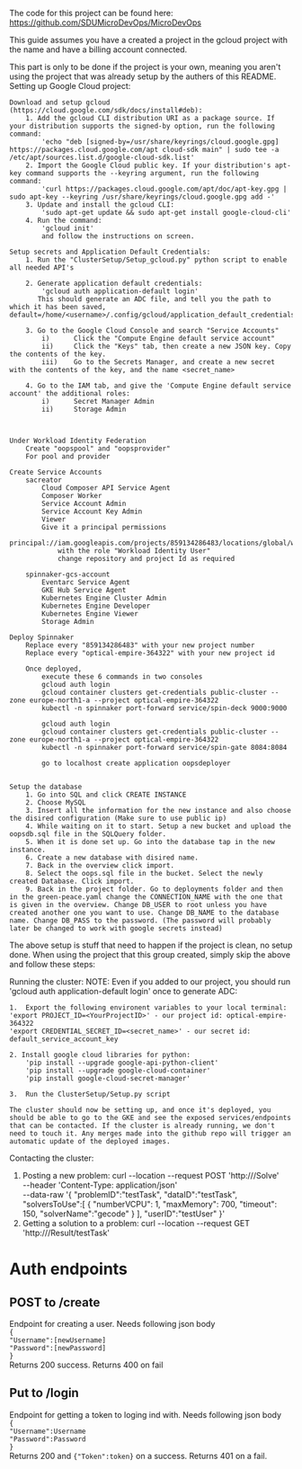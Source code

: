 The code for this project can be found here: https://github.com/SDUMicroDevOps/MicroDevOps

This guide assumes you have a created a project in the gcloud project with the name <YourProjectID> and have a billing account connected.

This part is only to be done if the project is your own, meaning you aren't using the project that was already setup by the authers of this README.
Setting up Google Cloud project:

    Download and setup gcloud (https://cloud.google.com/sdk/docs/install#deb):
        1. Add the gcloud CLI distribution URI as a package source. If your distribution supports the signed-by option, run the following command:
            'echo "deb [signed-by=/usr/share/keyrings/cloud.google.gpg] https://packages.cloud.google.com/apt cloud-sdk main" | sudo tee -a /etc/apt/sources.list.d/google-cloud-sdk.list'
        2. Import the Google Cloud public key. If your distribution's apt-key command supports the --keyring argument, run the following command:
            'curl https://packages.cloud.google.com/apt/doc/apt-key.gpg | sudo apt-key --keyring /usr/share/keyrings/cloud.google.gpg add -'
        3. Update and install the gcloud CLI:
            'sudo apt-get update && sudo apt-get install google-cloud-cli'
        4. Run the command:
            'gcloud init'
            and follow the instructions on screen.

    Setup secrets and Application Default Credentials:
    	1. Run the "ClusterSetup/Setup_gcloud.py" python script to enable all needed API's

    	2. Generate application default credentials:
    		'gcloud auth application-default login'
    	   This should generate an ADC file, and tell you the path to which it has been saved, default=/home/<username>/.config/gcloud/application_default_credentials.json

    	3. Go to the Google Cloud Console and search "Service Accounts"
    		i) 		Click the "Compute Engine default service account"
    		ii) 	Click the "Keys" tab, then create a new JSON key. Copy the contents of the key.
    		iii) 	Go to the Secrets Manager, and create a new secret with the contents of the key, and the name <secret_name>

    	4. Go to the IAM tab, and give the 'Compute Engine default service account' the additional roles:
    		i)		Secret Manager Admin
    		ii)		Storage Admin



	Under Workload Identity Federation
		Create "oopspool" and "oopsprovider"
		For pool and provider

	Create Service Accounts
		sacreator
			Cloud Composer API Service Agent
			Composer Worker
			Service Account Admin
			Service Account Key Admin
			Viewer
			Give it a principal permissions
				principal://iam.googleapis.com/projects/859134286483/locations/global/workloadIdentityPools/oopspool/subject/SDUMicroDevOps/MicroDevOps
				with the role "Workload Identity User"
				change repository and project Id as required

		spinnaker-gcs-account
			Eventarc Service Agent
			GKE Hub Service Agent
			Kubernetes Engine Cluster Admin
			Kubernetes Engine Developer
			Kubernetes Engine Viewer
			Storage Admin

	Deploy Spinnaker
		Replace every "859134286483" with your new project number
		Replace every "optical-empire-364322" with your new project id

		Once deployed, 
			execute these 6 commands in two consoles
			gcloud auth login
			gcloud container clusters get-credentials public-cluster --zone europe-north1-a --project optical-empire-364322
			kubectl -n spinnaker port-forward service/spin-deck 9000:9000

			gcloud auth login
			gcloud container clusters get-credentials public-cluster --zone europe-north1-a --project optical-empire-364322
			kubectl -n spinnaker port-forward service/spin-gate 8084:8084

			go to localhost create application oopsdeployer


    Setup the database
    	1. Go into SQL and click CREATE INSTANCE
    	2. Choose MySQL
    	3. Insert all the information for the new instance and also choose the disired configuration (Make sure to use public ip)
    	4. While waiting on it to start. Setup a new bucket and upload the oopsdb.sql file in the SQLQuery folder.
    	5. When it is done set up. Go into the database tap in the new instance.
    	6. Create a new database with disired name.
    	7. Back in the overview click import.
    	8. Select the oops.sql file in the bucket. Select the newly created Database. Click import.
    	9. Back in the project folder. Go to deployments folder and then in the green-peace.yaml change the CONNECTION_NAME with the one that is given in the overview. Change DB_USER to root unless you have created another one you want to use. Change DB_NAME to the database name. Change DB_PASS to the password. (The password will probably later be changed to work with google secrets instead)

The above setup is stuff that need to happen if the project is clean, no setup done. When using the project that this group created, simply skip the above and follow these steps:

Running the cluster:
NOTE: Even if you added to our project, you should run 'gcloud auth application-default login' once to generate ADC:

    1.  Export the following environent variables to your local terminal:
    'export PROJECT_ID=<YourProjectID>' - our project id: optical-empire-364322
    'export CREDENTIAL_SECRET_ID=<secret_name>' - our secret id: default_service_account_key

    2. Install google cloud libraries for python:
        'pip install --upgrade google-api-python-client'
        'pip install --upgrade google-cloud-container'
        'pip install google-cloud-secret-manager'

    3.	Run the ClusterSetup/Setup.py script

    The cluster should now be setting up, and once it's deployed, you should be able to go to the GKE and see the exposed services/endpoints that can be contacted. If the cluster is already running, we don't need to touch it. Any merges made into the github repo will trigger an automatic update of the deployed images.

Contacting the cluster:

1. Posting a new problem:
   curl --location --request POST 'http://<backend-service-ip>/Solve' \
    --header 'Content-Type: application/json' \
    --data-raw '{
   "problemID":"testTask",
   "dataID":"testTask",
   "solversToUse":[
   {
   "numberVCPU": 1,
   "maxMemory": 700,
   "timeout": 150,
   "solverName":"gecode"
   }
   ],
   "userID":"testUser"
   }'
2. Getting a solution to a problem:
   curl --location --request GET 'http://<backend-service-ip>/Result/testTask'
   
# Auth endpoints
## POST to /create 
Endpoint for creating a user. Needs following json body\
`{`\
`"Username":[newUsername]`\
`"Password":[newPassword]`\
`}`\
Returns 200 success. Returns 400 on fail

## Put to /login
Endpoint for getting a token to loging ind with. Needs following json body\
`{`\
`"Username":Username`\
`"Password":Password`\
`}`\
Returns 200 and `{"Token":token}` on a success. Returns 401 on a fail.
